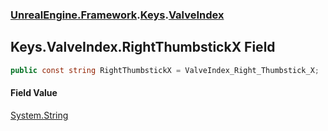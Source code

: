 ### [UnrealEngine.Framework](UnrealEngine_Framework.md 'UnrealEngine.Framework').[Keys](Keys.md 'UnrealEngine.Framework.Keys').[ValveIndex](Keys_ValveIndex.md 'UnrealEngine.Framework.Keys.ValveIndex')
## Keys.ValveIndex.RightThumbstickX Field
```csharp
public const string RightThumbstickX = ValveIndex_Right_Thumbstick_X;
```
#### Field Value
[System.String](https://docs.microsoft.com/en-us/dotnet/api/System.String 'System.String')
